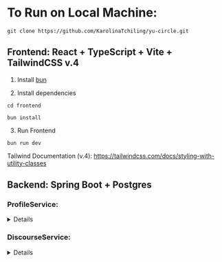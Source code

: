 


# To Run on Local Machine:

```
git clone https://github.com/KarolinaTchiling/yu-circle.git
```
## Frontend: React + TypeScript + Vite + TailwindCSS v.4


1. Install [bun](https://bun.sh/)

2. Install dependencies

```
cd frontend

bun install
```

3. Run Frontend

```
bun run dev
```

Tailwind Documentation (v.4): https://tailwindcss.com/docs/styling-with-utility-classes

## Backend: Spring Boot + Postgres


### ProfileService:
<details>
Assuming you are using eclipse, follow these steps:

1. Open eclipse, and go to the top menu to select Help > Eclipse Marketplace.

2. Search for 'Spring Boot'.

3. Install Spring Tools 4.28.

4. Restart eclipse and import the project into your workspace.

5. Open the Azure website, find the yucircle database, and start it.

6. Back in eclipse, right click on the project folder and select Run As > Spring Boot App.


Example commands:
```
curl -X GET "http://localhost:8080/profiles/jdoe"

curl -X GET "http://localhost:8080/profiles"
```

Authentication:
```
curl -X POST http://localhost:8080/profiles/login \
     -H "Content-Type: application/json" \
     -d '{"username": "bob", "password": "password"}'
```

</details>

### DiscourseService:
<details>
To run, follow the same steps as outlined in the ProfileService.

#### Posts:
##### Get all posts:
```
curl -X GET http://localhost:8080/posts
```

##### Get one post:
The postId is in the URL (in this example it is '/1').
```
curl -X GET http://localhost:8080/posts/1
```

##### Add a post:
```
curl -X POST http://localhost:8080/posts \
     -H "Content-Type: application/json" \
     -d '{
           "content": "CS is so fun",
           "username": "bob",
           "title": "wow"
         }'
```

##### Delete a post:
```
curl -X DELETE http://localhost:8080/posts \
```

##### Update a post:
The postId is in the URL (in this example it is the '/1')
```
curl -X PUT http://localhost:8080/posts/1 \
     -H "Content-Type: application/json" \
     -d '{
           "content": "updated text.",
           "title": "New Title"
         }'
```



### Comments:
##### Get all comments:
```
curl -X GET http://localhost:8080/comments
```

##### Get one comment:
The commentId is in the URL (in this example it is '/1').
```
curl -X GET http://localhost:8080/comments/1
```

##### Get comments by post:
The postId is in the URL (in this example it is '/1').
```
curl -X GET http://localhost:8080/comments/posts/1
```

##### Add a comment:
The postId is in the URL, that is the post that the comment is attached to (In this example it is '/1').
```
curl -X POST http://localhost:8080/comments\
     -H "Content-Type: application/json" \
     -d '{
           "content": "CS is so fun",
           "username": "bob",
           "title": "wow"
         }'
```

##### Delete a comment:
The commentId is in the URL (in this example it is the '/1')
```
curl -X DELETE http://localhost:8080/comments/delete/1 \
```

##### Update a comment:
The commentId is in the URL (in this example it is the '/1')
```
curl -X PUT http://localhost:8080/comments/update/1 \
     -H "Content-Type: application/json" \
     -d '{
           "content": "updated text.",
         }'
```
</details>